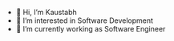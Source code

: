 - 👋 Hi, I’m Kaustabh
- 👀 I’m interested in Software Development
- 🌱 I’m currently working as Software Engineer

<!---
Kaustabh13/Kaustabh13 is a ✨ special ✨ repository because its `README.md` (this file) appears on your GitHub profile.
You can click the Preview link to take a look at your changes.
--->
